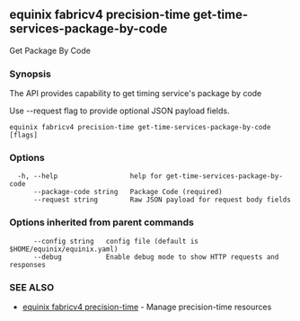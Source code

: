 ## equinix fabricv4 precision-time get-time-services-package-by-code

Get Package By Code

### Synopsis

The API provides capability to get timing service's package by code

Use --request flag to provide optional JSON payload fields.

```
equinix fabricv4 precision-time get-time-services-package-by-code [flags]
```

### Options

```
  -h, --help                  help for get-time-services-package-by-code
      --package-code string   Package Code (required)
      --request string        Raw JSON payload for request body fields
```

### Options inherited from parent commands

```
      --config string   config file (default is $HOME/equinix/equinix.yaml)
      --debug           Enable debug mode to show HTTP requests and responses
```

### SEE ALSO

* [equinix fabricv4 precision-time](equinix_fabricv4_precision-time.md)	 - Manage precision-time resources

